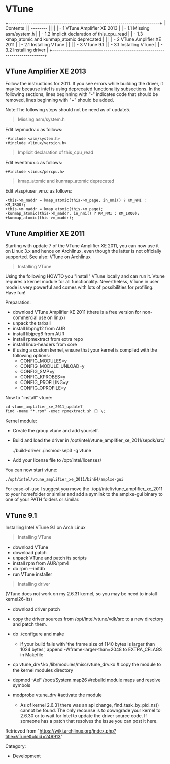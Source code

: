 VTune
=====

+--------------------------------------------------------------------------+
| Contents                                                                 |
| --------                                                                 |
|                                                                          |
| -   1 VTune Amplifier XE 2013                                            |
|     -   1.1 Missing asm/system.h                                         |
|     -   1.2 Implicit declaration of this_cpu_read                        |
|     -   1.3 kmap_atomic and kunmap_atomic deprecated                     |
|                                                                          |
| -   2 VTune Amplifier XE 2011                                            |
|     -   2.1 Installing VTune                                             |
|                                                                          |
| -   3 VTune 9.1                                                          |
|     -   3.1 Installing VTune                                             |
|     -   3.2 Installing driver                                            |
+--------------------------------------------------------------------------+

VTune Amplifier XE 2013
-----------------------

Follow the instructions for 2011. If you see errors while building the
driver, it may be because intel is using deprecated functionality
subsections. In the following sections, lines beginning with "-"
indicates code that should be removed, lines beginning with "+" should
be added.

Note:The following steps should not be need as of update5.

> Missing asm/system.h

Edit lwpmudrv.c as follows:

    -#include <asm/system.h>
    +#include <linux/version.h>

> Implicit declaration of this_cpu_read

Edit eventmux.c as follows:

    +#include <linux/percpu.h>

> kmap_atomic and kunmap_atomic deprecated

Edit vtssp/user_vm.c as follows:

    -this->m_maddr = kmap_atomic(this->m_page, in_nmi() ? KM_NMI : KM_IRQ0);
    +this->m_maddr = kmap_atomic(this->m_page);
    -kunmap_atomic(this->m_maddr, in_nmi() ? KM_NMI : KM_IRQ0);
    +kunmap_atomic(this->m_maddr);

VTune Amplifier XE 2011
-----------------------

Starting with update 7 of the VTune Amplifier XE 2011, you can now use
it on Linux 3.x and hence on Archlinux, even though the latter is not
officially supported. See also: VTune on Archlinux

> Installing VTune

Using the following HOWTO you "install" VTune locally and can run it.
Vtune requires a kernel module for all functionality. Nevertheless,
VTune in user mode is very powerful and comes with lots of possibilities
for profiling. Have fun!

Preparation:

-   download VTune Amplifier XE 2011 (there is a free version for
    non-commercial use on linux)
-   unpack the tarball
-   install libpng12 from AUR
-   install libjpeg6 from AUR
-   install rpmextract from extra repo
-   install linux-headers from core
-   if using a custom kernel, ensure that your kernel is compiled with
    the following options:
    -   CONFIG_MODULES=y
    -   CONFIG_MODULE_UNLOAD=y
    -   CONFIG_SMP=y
    -   CONFIG_KPROBES=y
    -   CONFIG_PROFILING=y
    -   CONFIG_OPROFILE=y

Now to "install" vtune:

    cd vtune_amplifier_xe_2011_update7
    find -name "*.rpm" -exec rpmextract.sh {} \;

Kernel module:

-   Create the group vtune and add yourself.
-   Build and load the driver in
    /opt/intel/vtune_amplifier_xe_2011/sepdk/src/

    ./build-driver
    ./insmod-sep3 -g vtune

-   Add your license file to /opt/intel/licenses/

You can now start vtune:

    ./opt/intel/vtune_amplifier_xe_2011/bin64/amplxe-gui

For ease-of-use I suggest you move the
./opt/intel/vtune_amplifier_xe_2011 to your homefolder or similar and
add a symlink to the amplxe-gui binary to one of your PATH folders or
similar.

VTune 9.1
---------

Installing Intel VTune 9.1 on Arch Linux

> Installing VTune

-   download VTune
-   download patch
-   unpack VTune and patch its scripts
-   install rpm from AUR/rpm4
-   do rpm --initdb
-   run VTune installer

> Installing driver

(VTune does not work on my 2.6.31 kernel, so you may be need to install
kernel26-lts)

-   download driver patch
-   copy the driver sources from /opt/intel/vtune/vdk/src to a new
    directory and patch them.
-   do ./configure and make
    -   if your build fails with 'the frame size of 1140 bytes is larger
        than 1024 bytes', append -Wframe-larger-than=2048 to
        EXTRA_CFLAGS in Makefile

-   cp vtune_drv*.ko /lib/modules/misc/vtune_drv.ko # copy the module to
    the kernel modules directory
-   depmod -AeF /boot/System.map26 #rebuild module maps and resolve
    symbols
-   modprobe vtune_drv #activate the module
    -   As of kernel 2.6.31 there was an api change,
        find_task_by_pid_ns() cannot be found. The only recourse is to
        downgrade your kernel to 2.6.30 or to wait for Intel to update
        the driver source code. If someone has a patch that resolves the
        issue you can post it here.

Retrieved from
"https://wiki.archlinux.org/index.php?title=VTune&oldid=249913"

Category:

-   Development
